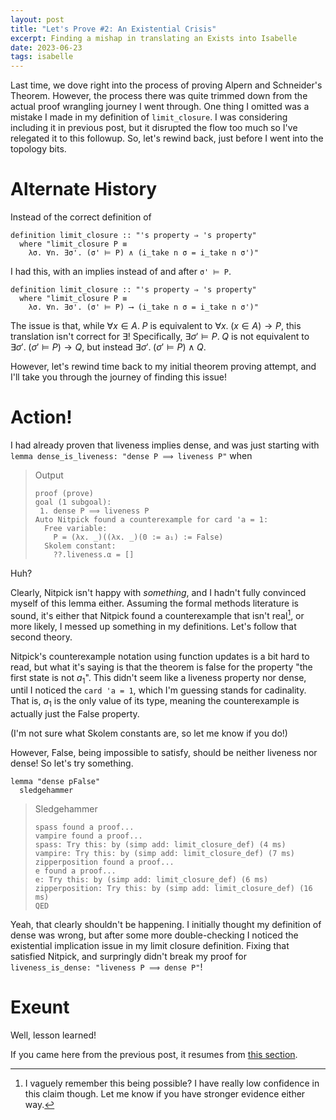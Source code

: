 ```yaml
---
layout: post
title: "Let's Prove #2: An Existential Crisis"
excerpt: Finding a mishap in translating an Exists into Isabelle
date: 2023-06-23
tags: isabelle
---
```


Last time, we dove right into the process of proving Alpern and Schneider's Theorem.
However, the process there was quite trimmed down from the actual proof wrangling journey I went through.
One thing I omitted was a mistake I made in my definition of `limit_closure`.
I was considering including it in previous post, but it disrupted the flow too much so I've relegated it to this followup.
So, let's rewind back, just before I went into the topology bits.

# Alternate History

Instead of the correct definition of

```isabelle
definition limit_closure :: "'s property ⇒ 's property"
  where "limit_closure P ≡
    λσ. ∀n. ∃σ'. (σ' ⊨ P) ∧ (i_take n σ = i_take n σ')"
```

I had this, with an implies instead of and after `σ' ⊨ P`.

```isabelle
definition limit_closure :: "'s property ⇒ 's property"
  where "limit_closure P ≡
    λσ. ∀n. ∃σ'. (σ' ⊨ P) ⟶ (i_take n σ = i_take n σ')"
```

The issue is that, while $\forall x \in A.\; P$ is equivalent to $\forall x.\; (x \in A) \longrightarrow P$, this translation isn't correct for $\exists$!
Specifically, $\exists \sigma' \models P.\; Q$ is not equivalent to $\exists \sigma'.\; (\sigma' \models P) \longrightarrow Q$, but instead $\exists \sigma'.\; (\sigma' \models P) \land Q$.

However, let's rewind time back to my initial theorem proving attempt, and I'll take you through the journey of finding this issue!

# Action!

I had already proven that liveness implies dense, and was just starting with `lemma dense_is_liveness: "dense P ⟹ liveness P"` when

> Output
> ```
> proof (prove)
> goal (1 subgoal):
>  1. dense P ⟹ liveness P
> Auto Nitpick found a counterexample for card 'a = 1:
>   Free variable:
>     P = (λx. _)((λx. _)(0 := a₁) := False)
>   Skolem constant:
>     ??.liveness.α = []
> ```

Huh?

Clearly, Nitpick isn't happy with _something_, and I hadn't fully convinced myself of this lemma either.
Assuming the formal methods literature is sound, it's either that Nitpick found a counterexample that isn't real[^nitpick-wrong], or more likely, I messed up something in my definitions.
Let's follow that second theory.

[^nitpick-wrong]: I vaguely remember this being possible?
	I have really low confidence in this claim though.
	Let me know if you have stronger evidence either way.

Nitpick's counterexample notation using function updates is a bit hard to read, but what it's saying is that the theorem is false for the property "the first state is not $a_1$".
This didn't seem like a liveness property nor dense, until I noticed the `card 'a = 1`, which I'm guessing stands for cadinality.
That is, $a_1$ is the only value of its type, meaning the counterexample is actually just the False property.

(I'm not sure what Skolem constants are, so let me know if you do!)

However, False, being impossible to satisfy, should be neither liveness nor dense!
So let's try something.

```isabelle
lemma "dense pFalse"
  sledgehammer
```

> Sledgehammer
> ```
> spass found a proof...
> vampire found a proof...
> spass: Try this: by (simp add: limit_closure_def) (4 ms)
> vampire: Try this: by (simp add: limit_closure_def) (7 ms)
> zipperposition found a proof...
> e found a proof...
> e: Try this: by (simp add: limit_closure_def) (6 ms)
> zipperposition: Try this: by (simp add: limit_closure_def) (16 ms)
> QED
> ```

Yeah, that clearly shouldn't be happening.
I initially thought my definition of dense was wrong, but after some more double-checking I noticed the existential implication issue in my limit closure definition.
Fixing that satisfied Nitpick, and surpringly didn't break my proof for `liveness_is_dense: "liveness P ⟹ dense P"`!

# Exeunt

Well, lesson learned!

If you came here from the previous post, it resumes from [this section](lets-prove-1#dense-is-liveness).
